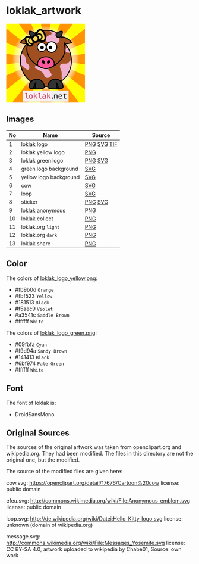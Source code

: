 # loklak_artwork

![alt text](/website%20images/loklak_sticker_yellow.png "loklak logo")

## Images

No | Name | Source
---|------|-------
1  | loklak logo | [PNG](/png/loklak_sticker_yellow.png) [SVG](/svg/loklak_logo.svg) [TIF](/svg/loklak_logo.tif)
2  | loklak yellow logo | [PNG](/png/loklak_sticker_yellow.png)
3  | loklak green logo  | [PNG](/png/loklak_sticker_green.png) [SVG](/svg/loklak_sticker_green.svg)
4  | green logo background | [SVG](/svg/loklak_background_green.svg)
5  | yellow logo background | [SVG](/svg/loklak_background_yellow.svg)
6  | cow | [SVG](/svg/cow.svg)
7  | loop  | [SVG](/svg/loop.svg)
8  | sticker | [PNG](/website%20images/loklak_sticker_yellow.png) [SVG](/svg/loklak_sticker.svg)
9  | loklak anonymous | [PNG](/website%20images/loklak_anonymous.png)
10 | loklak collect | [PNG](/website%20images/loklak_collect.png)
11 | loklak.org `light` | [PNG](/website%20images/loklak_org.png)
12 | loklak.org `dark` | [PNG](/website%20images/loklak_org_black.png)
13 | loklak share | [PNG](/website%20images/loklak_share.png)

## Color

The colors of [loklak_logo_yellow.png](/png/loklak_sticker_yellow.png):



- #fb9b0d `Orange`
- #fbf523 `Yellow`
- #181513 `Black`
- #f5aec9 `Violet`
- #a3541c `Saddle Brown`
- #ffffff `White`

The colors of [loklak_logo_green.png](/png/loklak_sticker_green.png):

- #09fbfa `Cyan`
- #f9d94a `Sandy Brown`
- #141413 `Black`
- #6bf974 `Pale Green`
- #ffffff `White`


## Font

The font of loklak is:

- DroidSansMono

## Original Sources

The sources of the original artwork was taken from openclipart.org and wikipedia.org. They had been modified. The files in this directory are not the original one, but the modified.

The source of the modified files are given here:

cow.svg:
https://openclipart.org/detail/17676/Cartoon%20cow
license: public domain

efeu.svg:
http://commons.wikimedia.org/wiki/File:Anonymous_emblem.svg
license: public domain

loop.svg:
http://de.wikipedia.org/wiki/Datei:Hello_Kitty_logo.svg
license: unknown (domain of wikipedia.org)

message.svg:
http://commons.wikimedia.org/wiki/File:Messages_Yosemite.svg
license: CC BY-SA 4.0, artwork uploaded to wikipedia by Chabe01, Source: own work
